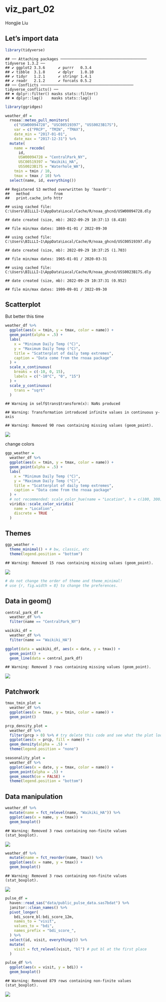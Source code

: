 viz_part_02
================
Hongjie Liu

## Let’s import data

``` r
library(tidyverse)
```

    ## ── Attaching packages ─────────────────────────────────────── tidyverse 1.3.2 ──
    ## ✔ ggplot2 3.3.6      ✔ purrr   0.3.4 
    ## ✔ tibble  3.1.8      ✔ dplyr   1.0.10
    ## ✔ tidyr   1.2.1      ✔ stringr 1.4.1 
    ## ✔ readr   2.1.2      ✔ forcats 0.5.2 
    ## ── Conflicts ────────────────────────────────────────── tidyverse_conflicts() ──
    ## ✖ dplyr::filter() masks stats::filter()
    ## ✖ dplyr::lag()    masks stats::lag()

``` r
library(ggridges)
```

``` r
weather_df = 
  rnoaa::meteo_pull_monitors(
    c("USW00094728", "USC00519397", "USS0023B17S"),
    var = c("PRCP", "TMIN", "TMAX"), 
    date_min = "2017-01-01",
    date_max = "2017-12-31") %>%
  mutate(
    name = recode(
      id, 
      USW00094728 = "CentralPark_NY", 
      USC00519397 = "Waikiki_HA",
      USS0023B17S = "Waterhole_WA"),
    tmin = tmin / 10,
    tmax = tmax / 10) %>%
  select(name, id, everything())
```

    ## Registered S3 method overwritten by 'hoardr':
    ##   method           from
    ##   print.cache_info httr

    ## using cached file: C:\Users\BILLLI~1\AppData\Local/Cache/R/noaa_ghcnd/USW00094728.dly

    ## date created (size, mb): 2022-09-29 10:37:13 (8.418)

    ## file min/max dates: 1869-01-01 / 2022-09-30

    ## using cached file: C:\Users\BILLLI~1\AppData\Local/Cache/R/noaa_ghcnd/USC00519397.dly

    ## date created (size, mb): 2022-09-29 10:37:25 (1.703)

    ## file min/max dates: 1965-01-01 / 2020-03-31

    ## using cached file: C:\Users\BILLLI~1\AppData\Local/Cache/R/noaa_ghcnd/USS0023B17S.dly

    ## date created (size, mb): 2022-09-29 10:37:31 (0.952)

    ## file min/max dates: 1999-09-01 / 2022-09-30

## Scatterplot

But better this time

``` r
weather_df %>% 
  ggplot(aes(x = tmin, y = tmax, color = name)) + 
  geom_point(alpha = .5) +
  labs(
    x = "Minimum Daily Temp (°C)",
    y = "Maximum Daily Temp (°C)",
    title = "Scatterplot of daily temp extremes",
    caption = "Data come from the rnoaa package"
  ) +
  scale_x_continuous(
    breaks = c(-10, 0, 15),
    labels = c("-10°C", "0", "15")
  ) +
  scale_y_continuous(
    trans = "sqrt"
  )
```

    ## Warning in self$trans$transform(x): NaNs produced

    ## Warning: Transformation introduced infinite values in continuous y-axis

    ## Warning: Removed 90 rows containing missing values (geom_point).

![](viz_part_02_files/figure-gfm/unnamed-chunk-3-1.png)<!-- -->

change colors

``` r
ggp_weather = 
  weather_df %>% 
  ggplot(aes(x = tmin, y = tmax, color = name)) + 
  geom_point(alpha = .5) +
  labs(
    x = "Minimum Daily Temp (°C)",
    y = "Maximum Daily Temp (°C)",
    title = "Scatterplot of daily temp extremes",
    caption = "Data come from the rnoaa package"
  ) +
  # not recommended: scale_color_hue(name = "Location", h = c(100, 300))
  viridis::scale_color_viridis(
    name = "Location",
    discrete = TRUE
  )
```

## Themes

``` r
ggp_weather +
  theme_minimal() + # bw, classic, etc
  theme(legend.position = "bottom")
```

    ## Warning: Removed 15 rows containing missing values (geom_point).

![](viz_part_02_files/figure-gfm/unnamed-chunk-5-1.png)<!-- -->

``` r
# do not change the order of theme and theme_minimal!
# use {r, fig.width = 8} to change the preferences.
```

## Data in geom()

``` r
central_park_df = 
  weather_df %>% 
  filter(name == "CentralPark_NY")

waikiki_df = 
  weather_df %>% 
  filter(name == "Waikiki_HA")

ggplot(data = waikiki_df, aes(x = date, y = tmax)) + 
  geom_point() + 
  geom_line(data = central_park_df)
```

    ## Warning: Removed 3 rows containing missing values (geom_point).

![](viz_part_02_files/figure-gfm/unnamed-chunk-6-1.png)<!-- -->

## Patchwork

``` r
tmax_tmin_plot = 
  weather_df %>% 
  ggplot(aes(x = tmax, y = tmin, color = name)) + 
  geom_point()

prcp_density_plot = 
  weather_df %>% 
  filter(prcp > 0) %>% # try delete this code and see what the plot looks like
  ggplot(aes(x = prcp, fill = name)) + 
  geom_density(alpha = .5) + 
  theme(legend.position = "none")

seasonality_plot = 
  weather_df %>% 
  ggplot(aes(x = date, y = tmax, color = name)) + 
  geom_point(alpha = .5) +
  geom_smooth(se = FALSE) + 
  theme(legend.position = "bottom")
```

## Data manipulation

``` r
weather_df %>% 
  mutate(name = fct_relevel(name, "Waikiki_HA")) %>% 
  ggplot(aes(x = name, y = tmax)) +
  geom_boxplot()
```

    ## Warning: Removed 3 rows containing non-finite values (stat_boxplot).

![](viz_part_02_files/figure-gfm/unnamed-chunk-8-1.png)<!-- -->

``` r
weather_df %>% 
  mutate(name = fct_reorder(name, tmax)) %>% 
  ggplot(aes(x = name, y = tmax)) +
  geom_boxplot()
```

    ## Warning: Removed 3 rows containing non-finite values (stat_boxplot).

![](viz_part_02_files/figure-gfm/unnamed-chunk-9-1.png)<!-- -->

``` r
pulse_df =
  haven::read_sas("data/public_pulse_data.sas7bdat") %>% 
  janitor::clean_names() %>% 
  pivot_longer(
    bdi_score_bl:bdi_score_12m,
    names_to = "visit",
    values_to = "bdi",
    names_prefix = "bdi_score_",
  ) %>% 
  select(id, visit, everything()) %>% 
  mutate(
    visit = fct_relevel(visit, "bl") # put bl at the first place
  )

pulse_df %>% 
  ggplot(aes(x = visit, y = bdi)) +
  geom_boxplot()
```

    ## Warning: Removed 879 rows containing non-finite values (stat_boxplot).

![](viz_part_02_files/figure-gfm/unnamed-chunk-10-1.png)<!-- -->
